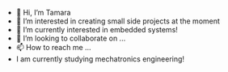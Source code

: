 - 👋 Hi, I’m Tamara
- 👀 I’m interested in creating small side projects at the moment
- 🌱 I’m currently interested in embedded systems!
- 💞️ I’m looking to collaborate on ...
- 📫 How to reach me ...
- I am currently studying mechatronics engineering!

<!---
floralandfaded/floralandfaded is a ✨ special ✨ repository because its `README.md` (this file) appears on your GitHub profile.
You can click the Preview link to take a look at your changes.
--->
